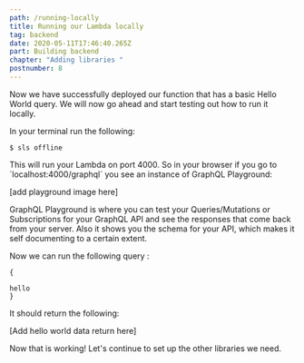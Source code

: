 ```yaml
---
path: /running-locally
title: Running our Lambda locally
tag: backend
date: 2020-05-11T17:46:40.265Z
part: Building backend
chapter: "Adding libraries "
postnumber: 8
---
```


Now we have successfully deployed our function that has a basic Hello World query. We will now go ahead and start testing out how to run it locally.

In your terminal run the following:

```
$ sls offline
```

This will run your Lambda on port 4000. So in your browser if you go to \`localhost:4000/graphql\` you see an instance of GraphQL Playground:

\[add playground image here]

GraphQL Playground is where you can test your Queries/Mutations or Subscriptions for your GraphQL API and see the responses that come back from your server. Also it shows you the schema for your API, which makes it self documenting to a certain extent.

Now we can run the following query :

```
{

hello
}
```

It should return the following:

\[Add hello world data return here]

Now that is working! Let's continue to set up the other libraries we need.
